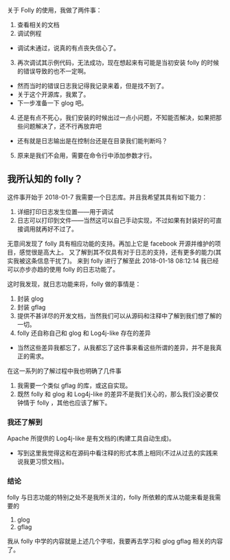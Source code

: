 关于 Folly 的使用，我做了两件事：
1. 查看相关的文档
2. 调试例程
  - 调试未通过，说真的有点丧失信心了。
3. 再次调试其示例代码，无法成功，现在想起来有可能是当初安装 folly 的时候的错误导致的也不一定啊。
  - 然而当时的错误日志我记得我记录来着，但是找不到了。
  - 关于这个开源库，我累了。
  - 下一步准备一下 glog 吧。
4. 还是有点不死心，我们安装的时候出过一点小问题，不知能否解决，如果把那些问题解决了，还不行再放弃吧
  - 还有就是日志输出是在控制台还是在目录我们能判断吗？
5. 原来是我们不会用，需要在命令行中添加参数才行。

## 我所认知的 folly？
这件事开始于 2018-01-7 我需要一个日志库。并且我希望其具有如下能力：
1. 详细打印日志发生位置——用于调试
2. 日志可以打印到文件——当然这可以自己手动实现，不过如果有封装好的可直接调用就再好不过了。

无意间发现了 folly 具有相应功能的支持。再加上它是 facebook 开源并维护的项目，感觉很是高大上。
又了解到其不仅具有对于日志的支持，还有更多的能力(其实我被这条信息干扰了)。
来到 folly 进行了解至此 2018-01-18 08:12:14 我已经可以亦步亦趋的使用 folly 的日志功能了。

这时我发现，就日志功能来将，folly 做的事情是：
1. 封装 glog
2. 封装 gflag
3. 提供不甚详尽的开发文档，当然我们可以从源码和注释中了解到我们想了解的一切。
4. folly 还自称自己和 glog 和 Log4j-like 存在的差异
  - 当然这些差异我都忘了，从我都忘了这件事来看这些所谓的差异，并不是我真正的需求。

在这一系列的了解过程中我也明确了几件事
1. 我需要一个类似 gflag 的库，或这自实现。
2. 既然 folly 和 glog 和 Log4j-like 的差异不是我们关心的，那么我们没必要仅钟情于 folly ，其他也应该了解下。

### 我还了解到
Apache 所提供的 Log4j-like 是有文档的(构建工具自动生成)。
- 写到这里我觉得这和在源码中看注释的形式本质上相同(不过从过去的实践来说我更习惯文档)。

### 结论
folly 与日志功能的特别之处不是我所关注的，folly 所依赖的库从功能来看是我需要的
1. glog
2. gflag

我从 folly 中学的内容就是上述几个字啦，我要再去学习和 glog gflag 相关的内容了。
